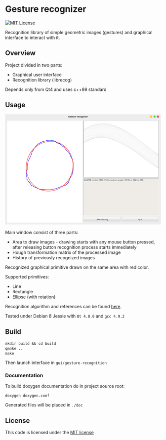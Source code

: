 # Gesture recognizer
[![MIT License](https://img.shields.io/github/license/kswaldemar/gesture-recognizer.svg?style=flat-square)](./LICENSE)

Recognition library of simple geometric images (gestures) and graphical interface to interact with it.

## Overview

Project divided in two parts:
* Graphical user interface
* Recognition library (librecog)

Depends only from Qt4 and uses c++98 standard

## Usage

![Example](./doc/example.png)

Main window consist of three parts:
* Area to draw images - drawing starts with any mouse button pressed, after releasing button recognition process starts immediately 
* Hough transformation matrix of the processed image
* History of previously recognized images

Recognized graphical primitive drawn on the same area with red color.

Supported primitives:
* Line
* Rectangle
* Ellipse (with rotation)

Recognition algorithm and references can be found [here](./doc/algorithm-desc-ru.md).

Tested under Debian 8 Jessie with `Qt 4.8.6` and `gcc 4.9.2`
## Build

```
mkdir build && cd build
qmake ..
make
```
Then launch interface in `gui/gesture-recognition`
### Documentation

To build doxygen documentation do in project source root:
```
doxygen doxygen.conf
```
Generated files will be placed in `./doc`

## License 

This code is licensed under the [MIT license](./LICENSE)
